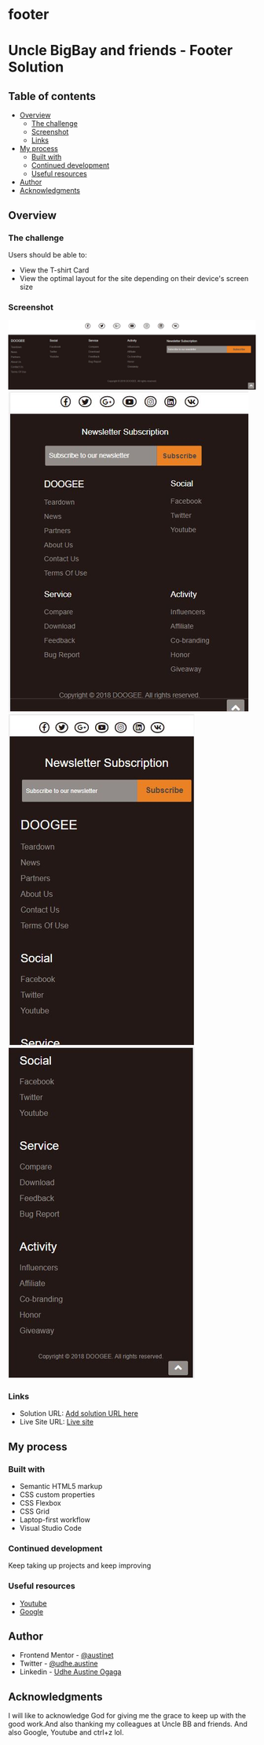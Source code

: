 # footer

# Uncle BigBay and friends - Footer Solution


## Table of contents

- [Overview](#overview)
  - [The challenge](#the-challenge)
  - [Screenshot](#screenshot)
  - [Links](#links)
- [My process](#my-process)
  - [Built with](#built-with)
  - [Continued development](#continued-development)
  - [Useful resources](#useful-resources)
- [Author](#author)
- [Acknowledgments](#acknowledgments)


## Overview

### The challenge

Users should be able to:
- View the T-shirt Card
- View the optimal layout for the site depending on their device's screen size

### Screenshot

![](screenshots/largescreen.JPG)
![](screenshots/mediumscreen.JPG)
![](screenshots/smallscreen.JPG)
![](screenshots/smallscreen2.JPG)


### Links

- Solution URL: [Add solution URL here](https://github.com/Austinet/footer.git)
- Live Site URL: [Live site](https://Austinet.github.io/footer/)

## My process

### Built with

- Semantic HTML5 markup
- CSS custom properties
- CSS Flexbox
- CSS Grid
- Laptop-first workflow
- Visual Studio Code



### Continued development

Keep taking up projects and keep improving

### Useful resources

- [ Youtube](https://www.Youtube.com) 
- [Google  ](https://www.Google.com) 

## Author

- Frontend Mentor - [@austinet](https://www.frontendmentor.io/profile/austinet)
- Twitter - [@udhe.austine](https://www.twitter.com/udhe.austine)
- Linkedin - [Udhe Austine Ogaga](https://www.linkedin.com/in/udhe-austine-ogaga-25961820b)


## Acknowledgments

I will like to acknowledge God for giving me the grace to keep up with the good work.And also thanking my colleagues at Uncle BB and friends. And also Google, Youtube and ctrl+z lol.
